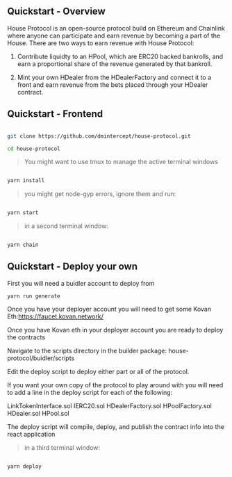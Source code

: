 ## Quickstart - Overview

House Protocol is an open-source protocol build on Ethereum and Chainlink where anyone can participate and earn revenue by becoming a part of the House.  There are two ways to earn revenue with House Protocol:

1. Contribute liquidty to an HPool, which are ERC20 backed bankrolls, and earn a proportional share of the revenue generated by that bankroll.

2. Mint your own HDealer from the HDealerFactory and connect it to a front and earn revenue from the bets placed through your HDealer contract.


## Quickstart - Frontend

```bash 

git clone https://github.com/dmintercept/house-protocol.git 

cd house-protocol 

```

>You might want to use tmux to manage the active terminal windows

```bash

yarn install

```

> you might get node-gyp errors, ignore them and run:

```bash

yarn start

```

> in a second terminal window:

```bash

yarn chain

```

## Quickstart - Deploy your own

First you will need a buidler account to deploy from

```
yarn run generate

```

Once you have your deployer account you will need to get some Kovan Eth:https://faucet.kovan.network/

Once you have Kovan eth in your deployer account you are ready to deploy the contracts

Navigate to the scripts directory in the builder package: house-protocol/buidler/scripts

Edit the deploy script to deploy either part or all of the protocol.

If you want your own copy of the protocol to play around with you will need to add a line in the deploy script for each of the following:

LinkTokenInterface.sol
IERC20.sol
HDealerFactory.sol
HPoolFactory.sol
HDealer.sol
HPool.sol

The deploy script will compile, deploy, and publish the contract info into the react application
> in a third terminal window:

```bash

yarn deploy

```


> 
